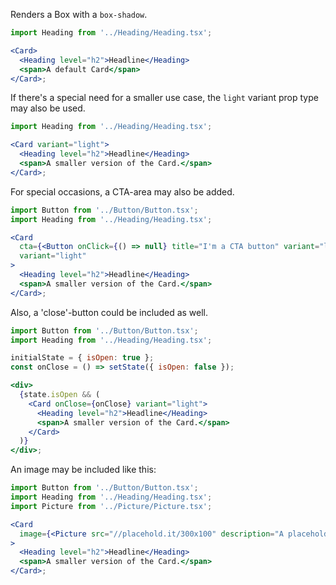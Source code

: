 Renders a Box with a `box-shadow`.

```jsx
import Heading from '../Heading/Heading.tsx';

<Card>
  <Heading level="h2">Headline</Heading>
  <span>A default Card</span>
</Card>;
```

If there's a special need for a smaller use case, the `light` variant prop type may also be used.

```jsx
import Heading from '../Heading/Heading.tsx';

<Card variant="light">
  <Heading level="h2">Headline</Heading>
  <span>A smaller version of the Card.</span>
</Card>;
```

For special occasions, a CTA-area may also be added.

```jsx
import Button from '../Button/Button.tsx';
import Heading from '../Heading/Heading.tsx';

<Card
  cta={<Button onClick={() => null} title="I'm a CTA button" variant="light" />}
  variant="light"
>
  <Heading level="h2">Headline</Heading>
  <span>A smaller version of the Card.</span>
</Card>;
```

Also, a 'close'-button could be included as well.

```jsx
import Button from '../Button/Button.tsx';
import Heading from '../Heading/Heading.tsx';

initialState = { isOpen: true };
const onClose = () => setState({ isOpen: false });

<div>
  {state.isOpen && (
    <Card onClose={onClose} variant="light">
      <Heading level="h2">Headline</Heading>
      <span>A smaller version of the Card.</span>
    </Card>
  )}
</div>;
```

An image may be included like this:

```jsx
import Button from '../Button/Button.tsx';
import Heading from '../Heading/Heading.tsx';
import Picture from '../Picture/Picture.tsx';

<Card
  image={<Picture src="//placehold.it/300x100" description="A placeholder" />}
>
  <Heading level="h2">Headline</Heading>
  <span>A smaller version of the Card.</span>
</Card>;
```
